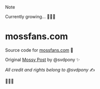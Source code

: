 > [!NOTE]
> Currently growing... 🌱🌱🌱

# mossfans.com

Source code for [mossfans.com](mossfans.com) 🌱

Original [Mossy Post](https://www.instagram.com/p/DBjQtVvvtrq) by @svdpony ✨

*All credit and rights belong to @svdpony* ✍️

🌱🌱🌱
